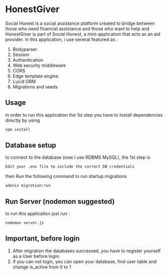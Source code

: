 # HonestGiver

Social Honest is a social assistance platform created to bridge between those who need financial assistance and those who want to help and HonestGiver is part of Social Honest, a mini-application that acts as an aid provider.
in this application, i use several featured as :

1. Bodyparser
2. Session
3. Authentication
4. Web security middleware
5. CORS
6. Edge template engine
7. Lucid ORM
8. Migrations and seeds

## Usage
in order to run this application the 1st step you have to Install dependencies directly by using

```bash
npm install
```

## Database setup
to connect to the database (now i use RDBMS MySQL), the 1st step is 

```bash
Edit your .env file to include the correct DB credentials
```
then Run the following command to run startup migrations

```bash
adonis migration:run
```
## Run Server (nodemon suggested)
to run this application just run :

```bash
nodemon server.js
```

## Important, before login
1. After migration the databases successed, you have to register yourself as a User before login.
2. if you can not login, you can open your database, find user table and change is_active from 0 to 1
